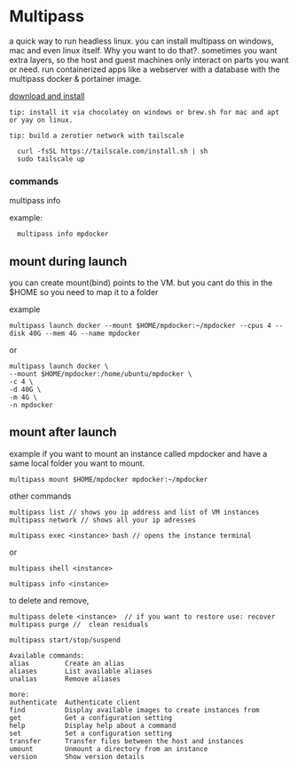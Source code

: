 # Multipass

a quick way to run headless linux. you can install multipass on windows, mac and even linux itself. Why you want to do that?. sometimes you want extra layers, so the host and guest machines only interact on parts you want or need. run containerized apps like a webserver with a database with the multipass docker & portainer image.


[download and install](https://multipass.run/install)

`tip: install it via chocolatey on windows or brew.sh for mac and apt or yay on linux.`

`tip: build a zerotier network with tailscale`

```
  curl -fsSL https://tailscale.com/install.sh | sh
  sudo tailscale up
  ```



### commands

multipass info <instance>

example:

``` 
  multipass info mpdocker
  ```

## mount during launch
  
  you can create mount(bind) points to the VM. but you cant do this in the $HOME so you need to map it to a folder

example 

``` 
multipass launch docker --mount $HOME/mpdocker:~/mpdocker --cpus 4 --disk 40G --mem 4G --name mpdocker 
```

or 

```
multipass launch docker \
--mount $HOME/mpdocker:/home/ubuntu/mpdocker \
-c 4 \
-d 40G \
-m 4G \
-n mpdocker
```


## mount after launch

example if you want to mount an instance called mpdocker and have a same local folder you want to mount. 

  ```
  multipass mount $HOME/mpdocker mpdocker:~/mpdocker
  ```

other commands

  ```
  multipass list // shows you ip address and list of VM instances 
  multipass network // shows all your ip adresses 
  ```
   
  ```
  multipass exec <instance> bash // opens the instance terminal 
  ```
  
  or
  
  ```
  multipass shell <instance>
  ```
  
  ```
  multipass info <instance>   
  ```
  
  to delete and remove, 
  ```
  multipass delete <instance>  // if you want to restore use: recover
  multipass purge //  clean residuals  
  ```
  
  ```
  multipass start/stop/suspend
  
  Available commands:
  alias         Create an alias
  aliases       List available aliases
  unalias       Remove aliases

  more:
  authenticate  Authenticate client
  find          Display available images to create instances from
  get           Get a configuration setting
  help          Display help about a command
  set           Set a configuration setting
  transfer      Transfer files between the host and instances
  umount        Unmount a directory from an instance
  version       Show version details  
  
  
  ```


